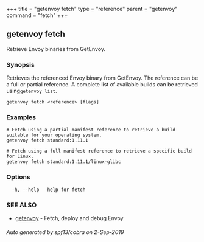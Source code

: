 +++
title = "getenvoy fetch"
type = "reference"
parent = "getenvoy"
command = "fetch"
+++
## getenvoy fetch

Retrieve Envoy binaries from GetEnvoy.

### Synopsis


Retrieves the referenced Envoy binary from GetEnvoy. The reference can be a full or partial reference.
A complete list of available builds can be retrieved using`getenvoy list`.

```
getenvoy fetch <reference> [flags]
```

### Examples

```
# Fetch using a partial manifest reference to retrieve a build suitable for your operating system.
getenvoy fetch standard:1.11.1
		
# Fetch using a full manifest reference to retrieve a specific build for Linux. 
getenvoy fetch standard:1.11.1/linux-glibc
```

### Options

```
  -h, --help   help for fetch
```

### SEE ALSO

* [getenvoy](/docs/reference/getenvoy)	 - Fetch, deploy and debug Envoy

###### Auto generated by spf13/cobra on 2-Sep-2019

